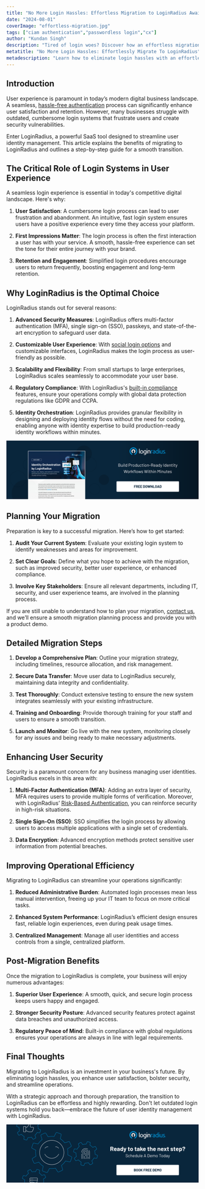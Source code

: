 ```yaml
---
title: "No More Login Hassles: Effortless Migration to LoginRadius Awaits"
date: "2024-08-01"
coverImage: "effortless-migration.jpg"
tags: ["ciam authentication","passwordless login","cx"]
author: "Kundan Singh"
description: "Tired of login woes? Discover how an effortless migration to LoginRadius can revolutionize your user identity management, providing a seamless, secure, and efficient experience for both your business and users."
metatitle: "No More Login Hassles: Effortlessly Migrate To LoginRadius"
metadescription: "Learn how to eliminate login hassles with an effortless migration to LoginRadius. Learn about the benefits & steps for a seamless transition to the best CIAM."
---
```

## Introduction

User experience is paramount in today’s modern digital business landscape. A seamless, [hassle-free authentication](https://www.loginradius.com/authentication/) process can significantly enhance user satisfaction and retention. However, many businesses struggle with outdated, cumbersome login systems that frustrate users and create security vulnerabilities. 

Enter LoginRadius, a powerful SaaS tool designed to streamline user identity management. This article explains the benefits of migrating to LoginRadius and outlines a step-by-step guide for a smooth transition.

## The Critical Role of Login Systems in User Experience

A seamless login experience is essential in today's competitive digital landscape. Here's why:

1. **User Satisfaction**: A cumbersome login process can lead to user frustration and abandonment. An intuitive, fast login system ensures users have a positive experience every time they access your platform.

2. **First Impressions Matter**: The login process is often the first interaction a user has with your service. A smooth, hassle-free experience can set the tone for their entire journey with your brand.

3. **Retention and Engagement**: Simplified login procedures encourage users to return frequently, boosting engagement and long-term retention.

## Why LoginRadius is the Optimal Choice

LoginRadius stands out for several reasons:

1. **Advanced Security Measures**: LoginRadius offers multi-factor authentication (MFA), single sign-on (SSO), passkeys, and state-of-the-art encryption to safeguard user data.

2. **Customizable User Experience**: With [social login options](https://www.loginradius.com/social-login/) and customizable interfaces, LoginRadius makes the login process as user-friendly as possible.

3. **Scalability and Flexibility**: From small startups to large enterprises, LoginRadius scales seamlessly to accommodate your user base.

4. **Regulatory Compliance**: With LoginRadius's [built-in compliance](https://www.loginradius.com/compliances/) features, ensure your operations comply with global data protection regulations like GDPR and CCPA.

5. **Identity Orchestration**: LoginRadius provides granular flexibility in designing and deploying identity flows without the need for coding, enabling anyone with identity expertise to build production-ready identity workflows within minutes.

[![DS-id-orchestration](DS-id-orchestration.png)](https://www.loginradius.com/resource/datasheet/identity-orchestration-workflow/) 

## Planning Your Migration

Preparation is key to a successful migration. Here’s how to get started:

1. **Audit Your Current System**: Evaluate your existing login system to identify weaknesses and areas for improvement.

2. **Set Clear Goals**: Define what you hope to achieve with the migration, such as improved security, better user experience, or enhanced compliance.

3. **Involve Key Stakeholders**: Ensure all relevant departments, including IT, security, and user experience teams, are involved in the planning process.

If you are still unable to understand how to plan your migration, [contact us](https://www.loginradius.com/contact-sales/), and we’ll ensure a smooth migration planning process and provide you with a product demo. 

## Detailed Migration Steps

1. **Develop a Comprehensive Plan**: Outline your migration strategy, including timelines, resource allocation, and risk management.

2. **Secure Data Transfer**: Move user data to LoginRadius securely, maintaining data integrity and confidentiality.

3. **Test Thoroughly**: Conduct extensive testing to ensure the new system integrates seamlessly with your existing infrastructure.

4. **Training and Onboarding**: Provide thorough training for your staff and users to ensure a smooth transition.

5. **Launch and Monitor**: Go live with the new system, monitoring closely for any issues and being ready to make necessary adjustments.

## Enhancing User Security

Security is a paramount concern for any business managing user identities. LoginRadius excels in this area with:

1. **Multi-Factor Authentication (MFA)**: Adding an extra layer of security, MFA requires users to provide multiple forms of verification. Moreover, with LoginRadius’ [Risk-Based Authentication](https://www.loginradius.com/blog/identity/risk-based-authentication/), you can reinforce security in high-risk situations. 

2. **Single Sign-On (SSO)**: SSO simplifies the login process by allowing users to access multiple applications with a single set of credentials.

3. **Data Encryption**: Advanced encryption methods protect sensitive user information from potential breaches.

## Improving Operational Efficiency

Migrating to LoginRadius can streamline your operations significantly:

1. **Reduced Administrative Burden**: Automated login processes mean less manual intervention, freeing up your IT team to focus on more critical tasks.

2. **Enhanced System Performance**: LoginRadius’s efficient design ensures fast, reliable login experiences, even during peak usage times.

3. **Centralized Management**: Manage all user identities and access controls from a single, centralized platform.

## Post-Migration Benefits

Once the migration to LoginRadius is complete, your business will enjoy numerous advantages:

1. **Superior User Experience**: A smooth, quick, and secure login process keeps users happy and engaged.

2. **Stronger Security Posture**: Advanced security features protect against data breaches and unauthorized access.

3. **Regulatory Peace of Mind**: Built-in compliance with global regulations ensures your operations are always in line with legal requirements.

## Final Thoughts

Migrating to LoginRadius is an investment in your business's future. By eliminating login hassles, you enhance user satisfaction, bolster security, and streamline operations. 

With a strategic approach and thorough preparation, the transition to LoginRadius can be effortless and highly rewarding. Don't let outdated login systems hold you back—embrace the future of user identity management with LoginRadius.

[![book-a-free-demo-loginradius](../../assets/book-a-demo-loginradius.png)](https://www.loginradius.com/book-a-demo/)